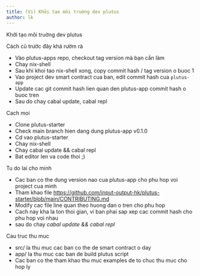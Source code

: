 ```yaml
---
title: (Vi) Khởi tạo môi truờng dev plutus
author: lk
---
```


Khởi tạo môi truờng dev plutus

Cách cũ trước đây khá rườm rà 

- Vào plutus-apps repo, checkout tag version mà bạn cần làm
- Chay nix-shell
- Sau khi khoi tao nix-shell xong, copy commit hash / tag version o buoc 1
- Vao project dev smart contract cua ban, edit commit hash cua `plutus-app`
- Update cac git commit hash lien quan den plutus-app commit hash o buoc tren
- Sau do chay cabal update, cabal repl

Cach moi

- Clone plutus-starter
- Check main branch hien dang dung plutus-app v0.1.0
- Cd vao plutus-starter
- Chay nix-shell
- Chay cabal update && cabal repl
- Bat editor len va code thoi ;)

Tu do lai cho minh

- Cac ban co the dung version nao cua plutus-app cho phu hop voi project cua minh
- Tham khao file https://github.com/input-output-hk/plutus-starter/blob/main/CONTRIBUTING.md
- Modify cac file line quan theo huong dan o tren cho phu hop
- Cach nay kha la ton thoi gian, vi ban phai sap xep cac commit hash cho phu hop voi nhau
- sau do chay *cabal update && cabal repl*

Cau truc thu muc

- src/ la thu muc cac ban co the de smart contract o day
- app/ la thu muc cac ban de build plutus script
- Cac ban co the tham khao thu muc examples de to chuc thu muc cho hop ly

